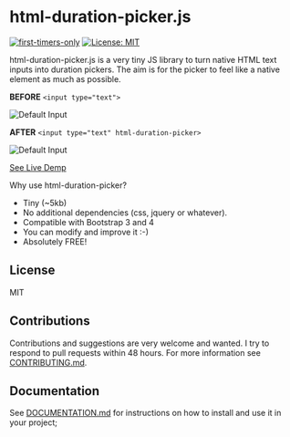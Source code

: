 html-duration-picker.js
=========
[![first-timers-only](https://img.shields.io/badge/first--timers--only-friendly-blue.svg?style=flat-square)](https://www.firsttimersonly.com/)
[![License: MIT](https://img.shields.io/badge/License-MIT-green.svg)](https://opensource.org/licenses/MIT)

html-duration-picker.js is a very tiny JS library to turn native HTML text inputs into duration pickers. The aim is for the picker to feel like a native element as much as possible.

**BEFORE** ```<input type="text"> ```

![Default Input](https://github.com/nadchif/html-duration-picker.js/blob/master/screenshots/default-before.jpg)

**AFTER** ```<input type="text" html-duration-picker>```

![Default Input](https://github.com/nadchif/html-duration-picker.js/blob/master/screenshots/default-after.jpg)


[See Live Demp](https://nadchif.github.io/html-duration-picker.js/)

Why use html-duration-picker? 

* Tiny (~5kb)
* No additional dependencies (css, jquery or whatever). 
* Compatible with Bootstrap 3 and 4
* You can modify and improve it :-)
* Absolutely FREE!

## License

MIT

## Contributions
Contributions and suggestions are very welcome and wanted. I try to respond to pull requests within 48 hours. For more information see [CONTRIBUTING.md](https://github.com/nadchif/html-duration-picker.js/blob/master/CONTRIBUTING.md).

## Documentation
See [DOCUMENTATION.md](https://github.com/nadchif/html-duration-picker.js/blob/master/DOCUMENTATION.md) for instructions on how to install and use it in your project;



